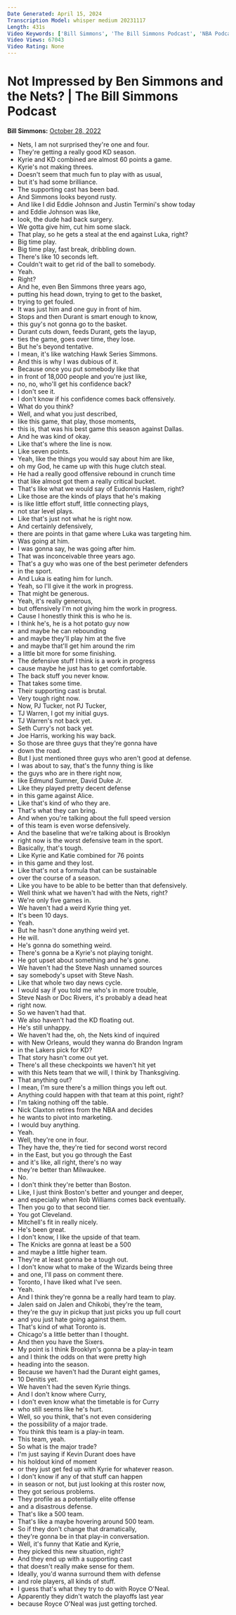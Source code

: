 ```yaml
---
Date Generated: April 15, 2024
Transcription Model: whisper medium 20231117
Length: 431s
Video Keywords: ['Bill Simmons', 'The Bill Simmons Podcast', 'NBA Podcast', 'Basketball Podcast', 'NBA Show', 'Basketball Show', 'Rob Mahoney', 'Brooklyn Nets', 'Nets Basketball', 'Kevin Durant', 'KD', 'Kyrie Irving', 'Ben Simmons', 'Steve Nash', 'Doc Rivers', 'Basketball News', 'Basketball Players', 'NBA Players', 'NBA News']
Video Views: 67043
Video Rating: None
---
```


# Not Impressed by Ben Simmons and the Nets? | The Bill Simmons Podcast
**Bill Simmons:** [October 28, 2022](https://www.youtube.com/watch?v=zheYk0z-Kd0)
*  Nets, I am not surprised they're one and four.
*  They're getting a really good KD season.
*  Kyrie and KD combined are almost 60 points a game.
*  Kyrie's not making threes.
*  Doesn't seem that much fun to play with as usual,
*  but it's had some brilliance.
*  The supporting cast has been bad.
*  And Simmons looks beyond rusty.
*  And like I did Eddie Johnson and Justin Termini's show today
*  and Eddie Johnson was like,
*  look, the dude had back surgery.
*  We gotta give him, cut him some slack.
*  That play, so he gets a steal at the end against Luka, right?
*  Big time play.
*  Big time play, fast break, dribbling down.
*  There's like 10 seconds left.
*  Couldn't wait to get rid of the ball to somebody.
*  Yeah.
*  Right?
*  And he, even Ben Simmons three years ago,
*  putting his head down, trying to get to the basket,
*  trying to get fouled.
*  It was just him and one guy in front of him.
*  Stops and then Durant is smart enough to know,
*  this guy's not gonna go to the basket.
*  Durant cuts down, feeds Durant, gets the layup,
*  ties the game, goes over time, they lose.
*  But he's beyond tentative.
*  I mean, it's like watching Hawk Series Simmons.
*  And this is why I was dubious of it.
*  Because once you put somebody like that
*  in front of 18,000 people and you're just like,
*  no, no, who'll get his confidence back?
*  I don't see it.
*  I don't know if his confidence comes back offensively.
*  What do you think?
*  Well, and what you just described,
*  like this game, that play, those moments,
*  this is, that was his best game this season against Dallas.
*  And he was kind of okay.
*  Like that's where the line is now.
*  Like seven points.
*  Yeah, like the things you would say about him are like,
*  oh my God, he came up with this huge clutch steal.
*  He had a really good offensive rebound in crunch time
*  that like almost got them a really critical bucket.
*  That's like what we would say of Eudonnis Haslem, right?
*  Like those are the kinds of plays that he's making
*  is like little effort stuff, little connecting plays,
*  not star level plays.
*  Like that's just not what he is right now.
*  And certainly defensively,
*  there are points in that game where Luka was targeting him.
*  Was going at him.
*  I was gonna say, he was going after him.
*  That was inconceivable three years ago.
*  That's a guy who was one of the best perimeter defenders
*  in the sport.
*  And Luka is eating him for lunch.
*  Yeah, so I'll give it the work in progress.
*  That might be generous.
*  Yeah, it's really generous,
*  but offensively I'm not giving him the work in progress.
*  Cause I honestly think this is who he is.
*  I think he's, he is a hot potato guy now
*  and maybe he can rebounding
*  and maybe they'll play him at the five
*  and maybe that'll get him around the rim
*  a little bit more for some finishing.
*  The defensive stuff I think is a work in progress
*  cause maybe he just has to get comfortable.
*  The back stuff you never know.
*  That takes some time.
*  Their supporting cast is brutal.
*  Very tough right now.
*  Now, PJ Tucker, not PJ Tucker,
*  TJ Warren, I got my initial guys.
*  TJ Warren's not back yet.
*  Seth Curry's not back yet.
*  Joe Harris, working his way back.
*  So those are three guys that they're gonna have
*  down the road.
*  But I just mentioned three guys who aren't good at defense.
*  I was about to say, that's the funny thing is like
*  the guys who are in there right now,
*  like Edmund Sumner, David Duke Jr.
*  Like they played pretty decent defense
*  in this game against Alice.
*  Like that's kind of who they are.
*  That's what they can bring.
*  And when you're talking about the full speed version
*  of this team is even worse defensively.
*  And the baseline that we're talking about is Brooklyn
*  right now is the worst defensive team in the sport.
*  Basically, that's tough.
*  Like Kyrie and Katie combined for 76 points
*  in this game and they lost.
*  Like that's not a formula that can be sustainable
*  over the course of a season.
*  Like you have to be able to be better than that defensively.
*  Well think what we haven't had with the Nets, right?
*  We're only five games in.
*  We haven't had a weird Kyrie thing yet.
*  It's been 10 days.
*  Yeah.
*  But he hasn't done anything weird yet.
*  He will.
*  He's gonna do something weird.
*  There's gonna be a Kyrie's not playing tonight.
*  He got upset about something and he's gone.
*  We haven't had the Steve Nash unnamed sources
*  say somebody's upset with Steve Nash.
*  Like that whole two day news cycle.
*  I would say if you told me who's in more trouble,
*  Steve Nash or Doc Rivers, it's probably a dead heat
*  right now.
*  So we haven't had that.
*  We also haven't had the KD floating out.
*  He's still unhappy.
*  We haven't had the, oh, the Nets kind of inquired
*  with New Orleans, would they wanna do Brandon Ingram
*  in the Lakers pick for KD?
*  That story hasn't come out yet.
*  There's all these checkpoints we haven't hit yet
*  with this Nets team that we will, I think by Thanksgiving.
*  That anything out?
*  I mean, I'm sure there's a million things you left out.
*  Anything could happen with that team at this point, right?
*  I'm taking nothing off the table.
*  Nick Claxton retires from the NBA and decides
*  he wants to pivot into marketing.
*  I would buy anything.
*  Yeah.
*  Well, they're one in four.
*  They have the, they're tied for second worst record
*  in the East, but you go through the East
*  and it's like, all right, there's no way
*  they're better than Milwaukee.
*  No.
*  I don't think they're better than Boston.
*  Like, I just think Boston's better and younger and deeper,
*  and especially when Rob Williams comes back eventually.
*  Then you go to that second tier.
*  You got Cleveland.
*  Mitchell's fit in really nicely.
*  He's been great.
*  I don't know, I like the upside of that team.
*  The Knicks are gonna at least be a 500
*  and maybe a little higher team.
*  They're at least gonna be a tough out.
*  I don't know what to make of the Wizards being three
*  and one, I'll pass on comment there.
*  Toronto, I have liked what I've seen.
*  Yeah.
*  And I think they're gonna be a really hard team to play.
*  Jalen said on Jalen and Chikobi, they're the team,
*  they're the guy in pickup that just picks you up full court
*  and you just hate going against them.
*  That's kind of what Toronto is.
*  Chicago's a little better than I thought.
*  And then you have the Sixers.
*  My point is I think Brooklyn's gonna be a play-in team
*  and I think the odds on that were pretty high
*  heading into the season.
*  Because we haven't had the Durant eight games,
*  10 Denitis yet.
*  We haven't had the seven Kyrie things.
*  And I don't know where Curry,
*  I don't even know what the timetable is for Curry
*  who still seems like he's hurt.
*  Well, so you think, that's not even considering
*  the possibility of a major trade.
*  You think this team is a play-in team.
*  This team, yeah.
*  So what is the major trade?
*  I'm just saying if Kevin Durant does have
*  his holdout kind of moment
*  or they just get fed up with Kyrie for whatever reason.
*  I don't know if any of that stuff can happen
*  in season or not, but just looking at this roster now,
*  they got serious problems.
*  They profile as a potentially elite offense
*  and a disastrous defense.
*  That's like a 500 team.
*  That's like a maybe hovering around 500 team.
*  So if they don't change that dramatically,
*  they're gonna be in that play-in conversation.
*  Well, it's funny that Katie and Kyrie,
*  they picked this new situation, right?
*  And they end up with a supporting cast
*  that doesn't really make sense for them.
*  Ideally, you'd wanna surround them with defense
*  and role players, all kinds of stuff.
*  I guess that's what they try to do with Royce O'Neal.
*  Apparently they didn't watch the playoffs last year
*  because Royce O'Neal was just getting torched.
